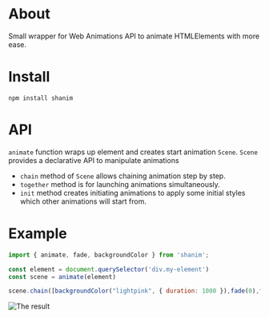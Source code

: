 # About
Small wrapper for Web Animations API to animate HTMLElements with more ease.

# Install
`npm install shanim`

# API

`animate` function wraps up element and creates start animation `Scene`. `Scene` provides a declarative API to manipulate animations

- `chain` method of `Scene` allows chaining animation step by step.
- `together` method is for launching animations simultaneously.
- `init` method creates initiating animations to apply some initial styles which other animations will start from.

# Example
```js
import { animate, fade, backgroundColor } from 'shanim';

const element = document.querySelector('div.my-element')
const scene = animate(element)

scene.chain([backgroundColor("lightpink", { duration: 1000 }),fade(0),fade(1)]).play()
```

![The result](https://i.ibb.co/30H9hXW/Screen-Recording2024-02-14at00-45-32-ezgif-com-video-to-gif-converter.gif)
